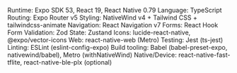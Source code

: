 Runtime: Expo SDK 53, React 19, React Native 0.79
Language: TypeScript
Routing: Expo Router v5
Styling: NativeWind v4 + Tailwind CSS + tailwindcss-animate
Navigation: React Navigation v7
Forms: React Hook Form
Validation: Zod
State: Zustand
Icons: lucide-react-native, @expo/vector-icons
Web: react-native-web (Metro)
Testing: Jest (ts-jest)
Linting: ESLint (eslint-config-expo)
Build tooling: Babel (babel-preset-expo, nativewind/babel), Metro (withNativeWind)
Native/Device: react-native-fast-tflite, react-native-ble-plx (optional)
